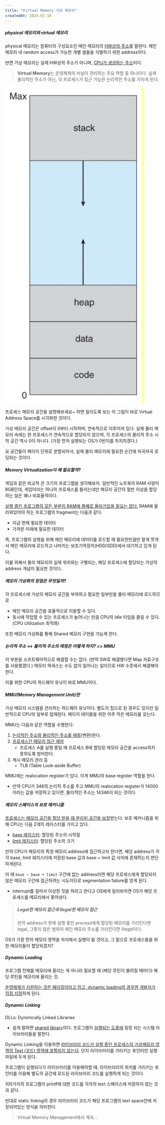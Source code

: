 ```yaml
---
title: "Virtual Memory 가상 메모리"
createdAt: 2024-01-10
---
```



##### physical 메모리와 virtual 메모리

physical 메모리는 컴퓨터의 구성요소인 메인 메모리의 <u>HW상의 주소</u>를 말한다. 메인 메모리 내 random access가 가능한 개별 셀들을 식별하기 위한 address이다.

반면 가상 메모리는 실제 HW상의 주소가 아니며, <u>CPU가 생성하는 주소</u>이다. 

> **Virtual Memory**는 운영체제의 커널이 관리하는 주요 역할 중 하나이다. 실제 물리적인 주소가 아닌, 각 프로세스가 접근 가능한 논리적인 주소를 가지게 된다.

![](./imgs/image-20240110232936312.png)

프로세스 메모리 공간을 설명해보세요~ 하면 질리도록 보는 이 그림이 바로 Virtual Address Space를 시각화한 것이다. 

가상 메모리 공간은 offset이 0부터 시작하며, 연속적으로 이루어져 있다. 실제 물리 메모리 속에는 한 프로세스가 연속적으로 할당되지 않으며, 각 프로세스의 물리적 주소 시작 공간 역시 0이 아니다. (가장 먼저 실행되는 OS가 0번지를 차지하겠다.)

요 공간들이 페이지 단위로 분할되어서, 실제 물리 메모리에 필요한 순간에 차곡차곡 로딩되는 것이다. 



##### Memory Virtualization이 왜 필요할까? 

게임과 같은 비교적 큰 크기의 프로그램을 생각해보자. 일반적인 노트북의 RAM 사양이 8GB인데, 게임이라는 하나의 프로세스를 돌리는데만 메모리 공간의 절반 이상을 할당하는 일은 꽤나 비효율적이다. 

<u>실행 중인 프로그램의 모든 부분이 RAM에 통째로 올라가있을 필요는 없다.</u> RAM에 올라와있어야 하는 프로그램의 fragment는 다음과 같다.

- 지금 현재 필요한 데이터 
- 가까운 미래에 필요한 데이터

즉, 프로그램의 실행을 위해 메인 메모리에 데이터를 로드할 때 필요한만큼만 잘게 쪼개서 메인 메모리에 로드하고 나머지는 보조기억장치(HDD/SDD)에서 대기하고 있게 된다.

이를 위해서 물리 메모리의 실제 위치와는 구별되는, 해당 프로세스에 할당되는 가상의 address 개념이 필요한 것이다. 



##### 메모리 가상화의 장점은 무엇일까? 

각 프로세스에 가상의 메모리 공간을 부여하고 필요한 일부만을 물리 메모리에 로드하므로

- 메인 메모리 공간을 효율적으로 이용할 수 있다.
- 동시에 작업할 수 있는 프로세스가 늘어나는 만큼 CPU의 Idle 타임을 줄일 수 있다. (CPU Utilization 최적화)

또한 메모리 가상화를 통해 Shared 메모리 구현을 가능케 한다. 



##### 논리적 주소 ↔️ 물리적 주소의 매핑은 어떻게 하지? => MMU

이 부분을 소프트웨어적으로 해결할 수는 없다. (만약 SW로 해결했다면 Map 자료구조를 사용했겠다.) 메모리 엑세스는 수도 없이 일어나는 일이므로 HW 수준에서 해결해야한다.

이를 위한 CPU의 하드웨어 유닛이 바로 MMU이다.



##### MMU(Memory Management Unit)란

가상 메모리 시스템을 관리하는 하드웨어 유닛이다. 별도의 칩으로 된 경우도 있지만 일반적으로 CPU의 일부로 탑재된다. 페이지 테이블을 위한 아주 작은 메모리를 갖는다.

MMU는 다음과 같은 역할을 수행한다:

1. <u>논리적인 주소와 물리적인 주소를 매핑</u>(변환)한다. 
2. <u>프로세스간 메모리 접근 제어</u>
   - 프로세스 A를 실행 중일 때 프로세스 B에 할당된 메모리 공간을 access하지 못하도록 방어한다.
3. 캐시 메모리 관리 등 
   - TLB (Table Look-aside Buffer)

MMU에는 realocation register가 있다. 이게 MMU의 base register 역할을 한다.

- 만약 CPU가 346의 논리적 주소를 주고 MMU의 realocation register가 14000이라는 값을 저장하고 있다면, 물리적인 주소는 14346이 되는 것이다.



##### 메모리 스페이스의 보호 메커니즘

<u>프로세스는 메모리 공간을 할당 받을 때 분리된 공간을 보장</u>받는다. 보호 메커니즘을 위해 CPU는 다음 2개의 레지스터를 가지고 있다.

- <u>base 레지스터</u>: 할당된 주소의 시작점 
- <u>limit 레지스터</u>: 할당된 주소의 크기

만약 CPU가 메모리의 특정 메모리 address에 접근하고자 한다면, 해당 address가 각각 base, limit 레지스터에 저장된 base 값과 base + limit 값 사이에 존재하는지 판단하게된다. 

이 때 `base ~ base + limit` 구간에 없는 address라면 해당 프로세스에게 할당되지 않은 메모리 구간에 접근하려는 시도이므로 segmentation failure를 얻게 된다.

- interrupt를 걸어서 이상한 짓을 하려고 한다고 OS에게 일러바치면 OS가 해당 프로세스를 메모리에서 쫓아낸다.

> ##### Legal한 메모리 접근과 Ilegal한 메모리 접근
>
> 만약 address가 현재 실행 중인 process에게 할당된 메모리를 가리킨다면 legal, 그렇지 않은 범위의 메인 메모리 주소를 가리킨다면 illegal이다.

OS가 가장 먼저 메모리 영역을 차지해서 실행이 될 것이고, 그 밑으로 프로세스들을 위한 메모리들이 할당되겠지? 



##### Dynamic Loading

프로그램 전체를 메모리에 올리는 게 아니라 필요할 때 (해당 루틴이 불려질 때마다) 해당 루틴을 메모리에 올리는 것.

<u>운영체제가 지원하는 것은 페이징이라고 하고, dynamic loading의 경우엔 개발자가 직접 지정</u>하게 된다.



##### Dynamic Linking

DLLs: Dynimically Linked Libraries

- 쉽게 말하면 <u>shared library</u>이다. 프로그램이 <u>실행되는 도중에</u> 링킹 되는 시스템 라이브러리들을 말한다. 

Dynamic Linking을 이용하면 <u>라이브러리 코드가 실행 중인 프로세스의 가상메모리 영역의 Text (코드) 영역에 포함되지 않는다</u>. 단지 라이브러리를 가리키는 포인터만 실행파일에 두게 된다.

프로그램이 실행되다가 라이브러리를 이용해야할 때, 라이브러리의 위치를 가리키는 포인터를 이용해 별도의 공간에 로드된 라이브러리 코드를 실행하게 되는 것이다. 

100가지의 프로그램이 printf에 대한 코드를 각자의 text 스페이스에 저장하지 않는 것과 같다.

반대로 static linking의 경우 라이브러리 코드가 해당 프로그램의 text space안에 저장되어있는 방식을 의미한다.

> Virtual Memory Management에서 계속...
